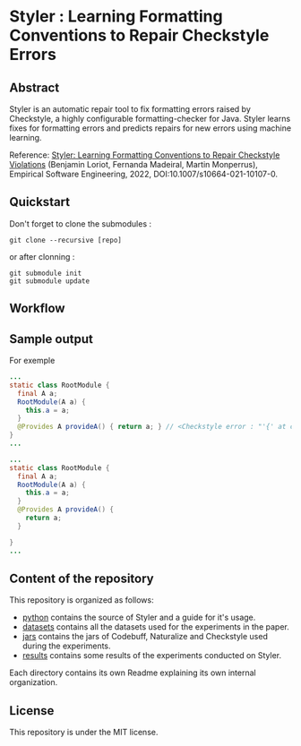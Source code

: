 # Styler : Learning Formatting Conventions to Repair Checkstyle Errors


## Abstract

Styler is an automatic repair tool to fix formatting errors raised by Checkstyle, a highly configurable formatting-checker for Java. Styler learns fixes for formatting errors and predicts repairs for new errors using machine learning.

Reference: [Styler: Learning Formatting Conventions to Repair Checkstyle Violations](https://arxiv.org/pdf/1904.01754) (Benjamin Loriot, Fernanda Madeiral, Martin Monperrus), Empirical Software Engineering, 2022, DOI:10.1007/s10664-021-10107-0.

## Quickstart

Don't forget to clone the submodules :
```
git clone --recursive [repo]
```
or after clonning :
```
git submodule init
git submodule update
```

## Workflow

## Sample output
For exemple
```Java
...
static class RootModule {
  final A a;
  RootModule(A a) {
    this.a = a;
  }
  @Provides A provideA() { return a; } // <Checkstyle error : "'{' at column 28 should have line break after.">
}
...
```
```Java
...
static class RootModule {
  final A a;
  RootModule(A a) {
    this.a = a;
  }
  @Provides A provideA() {
    return a;
  }

}
...
```

## Content of the repository

This repository is organized as follows:

  * [python](/python) contains the source of Styler and a guide for it's usage.
  * [datasets](/datasets) contains all the datasets used for the experiments in the paper.
  * [jars](/resources) contains the jars of Codebuff, Naturalize and Checkstyle used during the experiments.
  * [results](/website) contains some results of the experiments conducted on Styler.

Each directory contains its own Readme explaining its own internal organization.

## License

This repository is under the MIT license.
